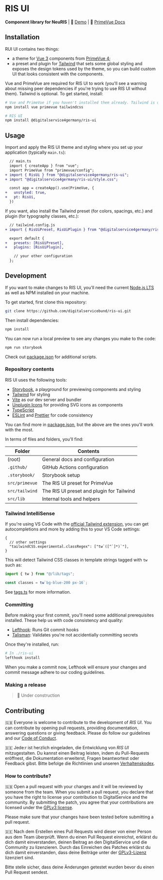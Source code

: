 # RIS UI

**Component library for NeuRIS** | 👀 [Demo](https://digitalservicebund.github.io/ris-ui) | 🤖 [PrimeVue Docs](https://primevue.org)

## Installation

RUI UI contains two things:

- a theme for [Vue 3](https://vuejs.org) components from [PrimeVue 4](https://primevue.org);
- a preset and plugin for [Tailwind](https://tailwindcss.com) that sets some global styling and exposes the design tokens used by the theme, so you can build custom UI that looks consistent with the components.

Vue and PrimeVue are required for RIS UI to work (you'll see a warning about missing peer dependencies if you're trying to use RIS UI without them). Tailwind is optional. To get started, install:

```sh
# Vue and PrimeVue if you haven't installed them already. Tailwind is optional.
npm install vue primevue tailwindcss

# RIS UI
npm install @digitalservice4germany/ris-ui
```

## Usage

Import and apply the RIS UI theme and styling where you set up your application (typically `main.ts`):

```diff
  // main.ts
  import { createApp } from "vue";
  import PrimeVue from "primevue/config";
+ import { RisUi } from "@digitalservice4germany/ris-ui";
+ import "@digitalservice4germany/ris-ui/style.css";

  const app = createApp().use(PrimeVue, {
+   unstyled: true,
+   pt: RisUi,
  })
```

If you want, also install the Tailwind preset (for colors, spacings, etc.) and plugin (for typography classes, etc.):

```diff
  // tailwind.config.js
+ import { RisUiPreset, RisUiPlugin } from "@digitalservice4germany/ris-ui/tailwind";

  export default {
+   presets: [RisUiPreset],
+   plugins: [RisUiPlugin],

    // your other configuration
  };
```

## Development

If you want to make changes to RIS UI, you'll need the current [Node.js LTS](https://nodejs.org/en/download/package-manager) as well as NPM installed on your machine.

To get started, first clone this repository:

```sh
git clone https://github.com/digitalservicebund/ris-ui.git
```

Then install dependencies:

```sh
npm install
```

You can now run a local preview to see any changes you make to the code:

```sh
npm run storybook
```

Check out [package.json](./package.json) for additional scripts.

### Repository contents

RIS UI uses the following tools:

- [Storybook](https://storybook.js.org/), a playground for previewing components and styling
- [Tailwind](https://tailwindcss.com/) for styling
- [Vite](https://vitejs.dev/) as our dev server and bundler
- [Unplugin Icons](https://github.com/unplugin/unplugin-icons) for providing SVG icons as components
- [TypeScript](https://www.typescriptlang.org/)
- [ESLint](https://eslint.org/) and [Prettier](https://prettier.io/) for code consistency

You can find more in [package.json](./package.json), but the above are the ones you'll work with the most.

In terms of files and folders, you'll find:

| Folder         | Contents                                  |
| -------------- | ----------------------------------------- |
| (root)         | General docs and configuration            |
| `.github/`     | GitHub Actions configuration              |
| `.storybook/`  | Storybook setup                           |
| `src/primevue` | The RIS UI preset for PrimeVue            |
| `src/tailwind` | The RIS UI preset and plugin for Tailwind |
| `src/lib`      | Internal tools and helpers                |

### Tailwind IntelliSense

If you're using VS Code with the [official Tailwind extension](https://tailwindcss.com/docs/editor-setup), you can get autocompletions and more by adding this to your VS Code settings:

```jsonc
{
  // other settings
  "tailwindCSS.experimental.classRegex": ["tw`([^`]*)`"],
}
```

This will detect Tailwind CSS classes in template strings tagged with `tw` such as:

```ts
import { tw } from "@/lib/tags";

const classes = tw`bg-blue-200 px-16`;
```

See [tags.ts](./src/lib/tags.ts) for more information.

### Committing

Before making your first commit, you'll need some additional prerequisites installed. These help us with code consistency and quality:

- [Lefthook](https://github.com/evilmartians/lefthook): Runs Git commit hooks
- [Talisman](https://github.com/thoughtworks/talisman): Validates you're not accidentially committing secrets

Once they're installed, run:

```sh
# In ./ris-ui
lefthook install
```

When you make a commit now, Lefthook will ensure your changes and commit message adhere to our coding guidelines.

### Making a release

> 🚜 Under construction

## Contributing

🇬🇧
Everyone is welcome to contribute to the development of _RIS UI_. You can contribute by opening pull requests, providing documentation, answering questions or giving feedback. Please do follow our guidelines and our [Code of Conduct](CODE_OF_CONDUCT.md).

🇩🇪
Jede:r ist herzlich eingeladen, die Entwicklung von _RIS UI_ mitzugestalten. Du kannst einen Beitrag leisten, indem du Pull-Requests eröffnest, die Dokumentation erweiterst, Fragen beantwortest oder Feedback gibst. Bitte befolge die Richtlinien und unseren [Verhaltenskodex](CODE_OF_CONDUCT_DE.md).

### How to contribute?

🇬🇧
Open a pull request with your changes and it will be reviewed by someone from the team. When you submit a pull request, you declare that you have the right to license your contribution to DigitalService and the community. By submitting the patch, you agree that your contributions are licensed under the [GPLv3 license](./LICENSE.md).

Please make sure that your changes have been tested before submitting a pull request.

🇩🇪
Nach dem Erstellen eines Pull Requests wird dieser von einer Person aus dem Team überprüft. Wenn du einen Pull Request einreichst, erklärst du dich damit einverstanden, deinen Beitrag an den DigitalService und die Community zu lizenzieren. Durch das Einreichen des Patches erklärst du dich damit einverstanden, dass deine Beiträge unter der [GPLv3-Lizenz](./LICENSE.md) lizenziert sind.

Bitte stelle sicher, dass deine Änderungen getestet wurden bevor du einen Pull Request sendest.
